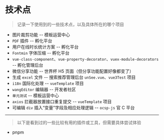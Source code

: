 # 技术点

> 记录一下使用到的一些技术点，以及具体所在的哪个项目

- 图片裁剪功能 -- 模板运营中心
- `PDF` 插件 -- 孵化平台
- 用户在线时长统计方案 -- 孵化平台
- `Fontmin` 字体压缩 -- 孵化平台
- `vue-class-component`、`vue-property-decorator`、`vuex-module-decorators` -- 孵化管理后台
- 微信分享功能 -- 世界杯 H5 页面（但分享功能配置好像都变了）
- 生成 `excel` 文件 -- 搜索推荐管理后台 `unSee.vue`、`vue3Test` 项目
- `i18n` 国际化处理 -- `vueTemplate` 项目
- `wangEditor` 编辑器 -- 开发者社区
- `单元测试` -- 模板运营中心
- `axios` 拦截器放置接口重复提交 -- `vueTemplate` 项目
- 可编辑 `div` 插入“变量”字段及相应处理逻辑 -- `ocsp-js` 官 C 平台

---

> 以下是看到过的一些比较有用的插件或工具，但需要具体尝试体验

- pnpm
